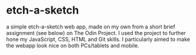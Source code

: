 # etch-a-sketch
a simple etch-a-sketch web app, made on my own from a short brief assignment (see below) on The Odin Project.
I used the project to further hone my JavaScript, CSS, HTML and Git skills.
I particularly aimed to make the webapp look nice on both PCs/tablets and mobile.
